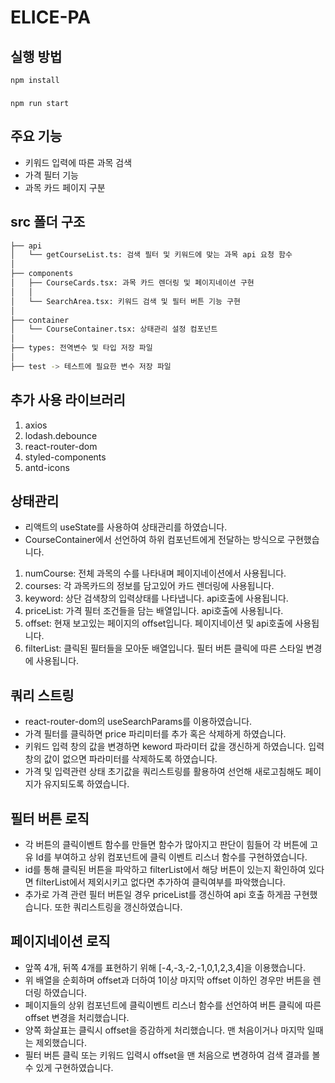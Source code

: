 # ELICE-PA

## 실행 방법

`npm install`

###

`npm run start`

## 주요 기능

- 키워드 입력에 따른 과목 검색
- 가격 필터 기능
- 과목 카드 페이지 구분

## src 폴더 구조

```bash
├── api
│   └── getCourseList.ts: 검색 필터 및 키워드에 맞는 과목 api 요청 함수
│
├── components
│   ├── CourseCards.tsx: 과목 카드 렌더링 및 페이지네이션 구현
│   │
│   └── SearchArea.tsx: 키워드 검색 및 필터 버튼 기능 구현
│
├── container
│   └── CourseContainer.tsx: 상태관리 설정 컴포넌트
│
├── types: 전역변수 및 타입 저장 파일
│
├── test -> 테스트에 필요한 변수 저장 파일
```

## 추가 사용 라이브러리

1. axios
2. lodash.debounce
3. react-router-dom
4. styled-components
5. antd-icons

## 상태관리

- 리액트의 useState를 사용하여 상태관리를 하였습니다.
- CourseContainer에서 선언하여 하위 컴포넌트에게 전달하는 방식으로 구현했습니다.

1. numCourse: 전체 과목의 수를 나타내며 페이지네이션에서 사용됩니다.
2. courses: 각 과목카드의 정보를 담고있어 카드 렌더링에 사용됩니다.
3. keyword: 상단 검색창의 입력상태를 나타냅니다. api호출에 사용됩니다.
4. priceList: 가격 필터 조건들을 담는 배열입니다. api호출에 사용됩니다.
5. offset: 현재 보고있는 페이지의 offset입니다. 페이지네이션 및 api호출에 사용됩니다.
6. filterList: 클릭된 필터들을 모아둔 배열입니다. 필터 버튼 클릭에 따른 스타일 변경에 사용됩니다.

## 쿼리 스트링

- react-router-dom의 useSearchParams를 이용하였습니다.
- 가격 필터를 클릭하면 price 파리미터를 추가 혹은 삭제하게 하였습니다.
- 키워드 입력 창의 값을 변경하면 keword 파라미터 값을 갱신하게 하였습니다. 입력창의 값이 없으면 파라미터를 삭제하도록 하였습니다.
- 가격 및 입력관련 상태 초기값을 쿼리스트링를 활용하여 선언해 새로고침해도 페이지가 유지되도록 하였습니다.

## 필터 버튼 로직

- 각 버튼의 클릭이벤트 함수를 만들면 함수가 많아지고 판단이 힘들어 각 버튼에 고유 Id를 부여하고 상위 컴포넌트에 클릭 이벤트 리스너 함수를 구현하였습니다.
- id를 통해 클릭된 버튼을 파악하고 filterList에서 해당 버튼이 있는지 확인하여 있다면 filterList에서 제외시키고 없다면 추가하여 클릭여부를 파악했습니다.
- 추가로 가격 관련 필터 버튼일 경우 priceList를 갱신하여 api 호출 하게끔 구현했습니다. 또한 쿼리스트링을 갱신하였습니다.

## 페이지네이션 로직

- 앞쪽 4개, 뒤쪽 4개를 표현하기 위해 [-4,-3,-2,-1,0,1,2,3,4]을 이용했습니다.
- 위 배열을 순회하며 offset과 더하여 1이상 마지막 offset 이하인 경우만 버튼을 렌더링 하였습니다.
- 페이지들의 상위 컴포넌트에 클릭이벤트 리스너 함수를 선언하여 버튼 클릭에 따른 offset 변경을 처리했습니다.
- 양쪽 화살표는 클릭시 offset을 증감하게 처리했습니다. 맨 처음이거나 마지막 일때는 제외했습니다.
- 필터 버튼 클릭 또는 키워드 입력시 offset을 맨 처음으로 변경하여 검색 결과를 볼 수 있게 구현하였습니다.

